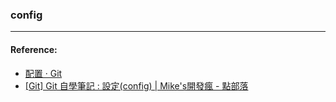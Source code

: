 ### config




----
#### Reference:
* [配置 · Git](https://zlargon.gitbooks.io/git-tutorial/content/config.html)
* [[Git] Git 自學筆記 : 設定(config) | Mike's開發瘋 - 點部落](https://dotblogs.com.tw/michaelfang/2016/09/08/git-config)
